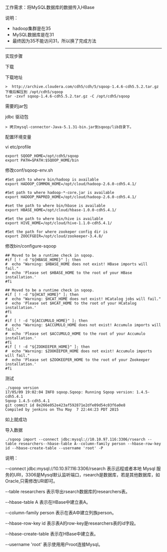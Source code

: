 工作需求：将MySQL数据库的数据传入HBase

说明：

- hadoop集群是在35
- MySQL数据库是在31
- 最终因为35不能访问31，所以换了完成方法

---

实现步骤

下载

下载地址

    >  http://archive.cloudera.com/cdh5/cdh/5/sqoop-1.4.6-cdh5.5.2.tar.gz 
    下载后解压到 /opt/cdh5/sqoop
    tar -zxvf sqoop-1.4.6-cdh5.5.2.tar.gz -C /opt/cdh5/sqoop

需要的jar包

jdbc 驱动包　

    > 拷贝mysql-connector-Java-5.1.31-bin.jar到sqoop/lib目录下。

配置环境变量

vi etc/profile 

    export SQOOP_HOME=/opt/cdh5/sqoop
    export PATH=$PATH:$SQOOP_HOME/bin

修改conf/sqoop-env.sh

    #Set path to where bin/hadoop is available
    export HADOOP_COMMON_HOME=/opt/cloud/hadoop-2.6.0-cdh5.4.1/
    
    #Set path to where hadoop-*-core.jar is available
    export HADOOP_MAPRED_HOME=/opt/cloud/hadoop-2.6.0-cdh5.4.1/
    
    #set the path to where bin/hbase is available
    export HBASE_HOME=/opt/cloud/hbase-1.0.0-cdh5.4.1/
    
    #Set the path to where bin/hive is available
    export HIVE_HOME=/opt/cloud/hive-1.1.0-cdh5.4.1/
    
    #Set the path for where zookeper config dir is
    export ZOOCFGDIR=/opt/cloud/zookeeper-3.4.8/
    

修改bin/configure-sqoop

    ## Moved to be a runtime check in sqoop.
    #if [ ! -d "${HBASE_HOME}" ]; then
    #  echo "Warning: $HBASE_HOME does not exist! HBase imports will fail."
    #  echo 'Please set $HBASE_HOME to the root of your HBase installation.'
    #fi
    
    ## Moved to be a runtime check in sqoop.
    #if [ ! -d "${HCAT_HOME}" ]; then
    #  echo "Warning: $HCAT_HOME does not exist! HCatalog jobs will fail."
    #  echo 'Please set $HCAT_HOME to the root of your HCatalog installation.'
    #fi
    #
    #if [ ! -d "${ACCUMULO_HOME}" ]; then
    #  echo "Warning: $ACCUMULO_HOME does not exist! Accumulo imports will fail."
    #  echo 'Please set $ACCUMULO_HOME to the root of your Accumulo installation.'
    #fi
    #if [ ! -d "${ZOOKEEPER_HOME}" ]; then
    #  echo "Warning: $ZOOKEEPER_HOME does not exist! Accumulo imports will fail."
    #  echo 'Please set $ZOOKEEPER_HOME to the root of your Zookeeper installation.'
    #fi
    

测试

    ./sqoop version
    17/05/09 19:02:04 INFO sqoop.Sqoop: Running Sqoop version: 1.4.5-cdh5.4.1
    Sqoop 1.4.5-cdh5.4.1
    git commit id 8e266e052e423af592871e2dfe09d54c03f6a0e8
    Compiled by jenkins on Thu May  7 22:44:23 PDT 2015
    

如上就成功

导入数据

    ./sqoop import --connect jdbc:mysql://10.10.97.116:3306/rsearch --table researchers--hbase-table A--column-family person --hbase-row-key id --hbase-create-table --username 'root' -P

说明：

--connect jdbc:mysql://10.10.97.116:3306/rsearch 表示远程或者本地 Mysql 服务的URI，3306是Mysql默认监听端口，rsearch是数据库，若是其他数据库，如Oracle,只需修改URI即可。

--table researchers  表示导出rsearch数据库的researchers表。

--hbase-table A  表示在HBase中建立表A。

--column-family person 表示在表A中建立列族person。

--hbase-row-key id  表示表A的row-key是researchers表的id字段。

--hbase-create-table 表示在HBase中建立表。

--username 'root' 表示使用用户root连接Mysql。